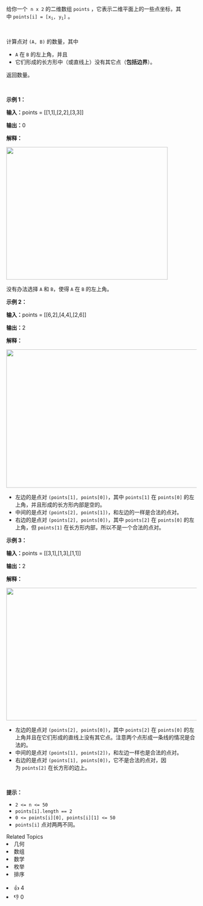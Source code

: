 <p>给你一个&nbsp;&nbsp;<code>n x 2</code>&nbsp;的二维数组 <code>points</code>&nbsp;，它表示二维平面上的一些点坐标，其中&nbsp;<code>points[i] = [x<sub>i</sub>, y<sub>i</sub>]</code>&nbsp;。</p>

<p>&nbsp;</p>

<p>计算点对&nbsp;<code>(A, B)</code>&nbsp;的数量，其中</p>

<ul> 
 <li><code>A</code> 在 <code>B</code> 的左上角，并且</li> 
 <li>它们形成的长方形中（或直线上）没有其它点（<strong>包括边界</strong>）。</li> 
</ul>

<p>返回数量。</p>

<p>&nbsp;</p>

<p><strong class="example">示例 1：</strong></p>

<div class="example-block"> 
 <p><span class="example-io"><b>输入：</b>points = [[1,1],[2,2],[3,3]]</span></p> 
</div>

<p><span class="example-io"><b>输出：</b>0</span></p>

<p><strong>解释：</strong></p>

<p><img src="https://assets.leetcode.com/uploads/2024/01/04/example1alicebob.png" style="width: 427px; height: 350px;" /></p>

<p>没有办法选择&nbsp;<code>A</code> 和&nbsp;<code>B</code>，使得&nbsp;<code>A</code>&nbsp;在&nbsp;<code>B</code>&nbsp;的左上角。</p>

<p><strong class="example">示例 2：</strong></p>

<div class="example-block"> 
 <p><span class="example-io"><b>输入：</b></span><span class="example-io">points = [[6,2],[4,4],[2,6]]</span></p> 
</div>

<p><span class="example-io"><b>输出：</b></span><span class="example-io">2</span></p>

<p><strong>解释：</strong></p>

<p><img height="365" src="https://assets.leetcode.com/uploads/2024/06/25/t2.jpg" width="1321" /></p>

<ul> 
 <li>左边的是点对&nbsp;<code>(points[1], points[0])</code>，其中&nbsp;<code>points[1]</code>&nbsp;在&nbsp;<code>points[0]</code>&nbsp;的左上角，并且形成的长方形内部是空的。</li> 
 <li>中间的是点对&nbsp;<code>(points[2], points[1])</code>，和左边的一样是合法的点对。</li> 
 <li>右边的是点对 <code>(points[2], points[0])</code>，其中 <code>points[2]</code> 在 <code>points[0]</code>&nbsp;的左上角，但&nbsp;<code>points[1]</code>&nbsp;在长方形内部，所以不是一个合法的点对。</li> 
</ul>

<p><strong class="example">示例 3：</strong></p>

<div class="example-block"> 
 <p><span class="example-io"><b>输入：</b></span><span class="example-io">points = [[3,1],[1,3],[1,1]]</span></p> 
</div>

<p><span class="example-io"><b>输出：</b></span><span class="example-io">2</span></p>

<p><strong>解释：</strong></p>

<p><img src="https://assets.leetcode.com/uploads/2024/06/25/t3.jpg" style="width: 1269px; height: 350px;" /></p>

<ul> 
 <li>左边的是点对 <code>(points[2], points[0])</code>，其中&nbsp;<code>points[2]</code>&nbsp;在&nbsp;<code>points[0]</code>&nbsp;的左上角并且在它们形成的直线上没有其它点。注意两个点形成一条线的情况是合法的。</li> 
 <li>中间的是点对 <code>(points[1], points[2])</code>，和左边一样也是合法的点对。</li> 
 <li>右边的是点对 <code>(points[1], points[0])</code>，它不是合法的点对，因为&nbsp;<code>points[2]</code>&nbsp;在长方形的边上。</li> 
</ul>

<p>&nbsp;</p>

<p><strong>提示：</strong></p>

<ul> 
 <li><code>2 &lt;= n &lt;= 50</code></li> 
 <li><code>points[i].length == 2</code></li> 
 <li><code>0 &lt;= points[i][0], points[i][1] &lt;= 50</code></li> 
 <li><code>points[i]</code>&nbsp;点对两两不同。</li> 
</ul>

<div><div>Related Topics</div><div><li>几何</li><li>数组</li><li>数学</li><li>枚举</li><li>排序</li></div></div><br><div><li>👍 4</li><li>👎 0</li></div>